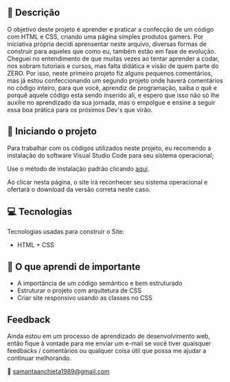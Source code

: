 
##  :memo: Descrição

O objetivo deste projeto é aprender e praticar a confecção de um código com HTML e CSS, criando uma página simples produtos gamers.
Por iniciativa própria decidi aprensentar neste arquivo, diversas formas de construir para aqueles que como eu, também estão em fase de evolução.
Cheguei no entendimento de que muitas vezes ao tentar aprender a codar, nos sobram tutoriais e cursos, mas falta didática e visão de quem parte do ZERO.
Por isso, neste primeiro projeto fiz alguns pequenos comentários, mas já estou confeccionando um segundo projeto onde haverá comentários no código inteiro, para que você, aprendiz de programação, saiba o quê e porquê aquele código esta sendo inserido ali, e espero que isso não só lhe auxilie no aprendizado da sua jornada, mas o empolgue e ensine a seguir essa boa prática para os próximos Dev's que virão.

## :running: Iniciando o projeto

Para trabalhar com os códigos utilizados neste projeto, eu recomendo a instalação do software Visual Studio Code para seu sistema operacional;

Use o método de instalação padrão clicando [aqui](https://code.visualstudio.com/).

Ao clicar nesta página, o site irá reconhecer seu sistema operacional e ofertará o download da versão correta neste caso.


## :computer: Tecnologias

Tecnologias usadas para construir o Site:

- HTML + CSS

## :notebook_with_decorative_cover: O que aprendi de importante

- A importância de um código semântico e bem estruturado
- Estruturar o projeto com arquitetura de CSS
- Criar site responsivo usando as classes no CSS

## Feedback
Ainda estou em um processo de aprendizado de desenvolvimento web, então fique à vontade para me enviar um e-mail se você tiver quaisquer feedbacks / comentários ou qualquer coisa útil que possa me ajudar a continuar melhorando.

:email: samantaanchieta1989@gmail.com
